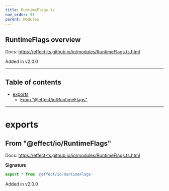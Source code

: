 ```yaml
---
title: RuntimeFlags.ts
nav_order: 91
parent: Modules
---
```


## RuntimeFlags overview

Docs: https://effect-ts.github.io/io/modules/RuntimeFlags.ts.html

Added in v2.0.0

---

<h2 class="text-delta">Table of contents</h2>

- [exports](#exports)
  - [From "@effect/io/RuntimeFlags"](#from-effectioruntimeflags)

---

# exports

## From "@effect/io/RuntimeFlags"

Docs: https://effect-ts.github.io/io/modules/RuntimeFlags.ts.html

**Signature**

```ts
export * from '@effect/io/RuntimeFlags'
```

Added in v2.0.0
